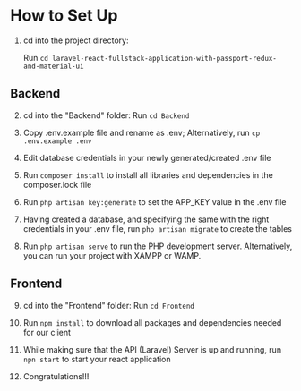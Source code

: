 # How to Set Up

1. cd into the project directory:

   Run ```cd laravel-react-fullstack-application-with-passport-redux-and-material-ui```

## Backend
2. cd into the "Backend" folder:
   Run ```cd Backend``` 

3. Copy .env.example file and rename as .env; 
Alternatively, run ```cp .env.example .env```

4. Edit database credentials in your newly generated/created .env file

5. Run ```composer install``` to install all libraries and dependencies in the composer.lock file

6. Run ```php artisan key:generate``` to set the APP_KEY value in the .env file

7. Having created a database, and specifying the same with the right credentials in your .env file, run ```php artisan migrate``` to create the tables

8. Run ```php artisan serve``` to run the PHP development server. Alternatively, you can run your project with XAMPP or WAMP.

## Frontend

9. cd into the "Frontend" folder:
   Run ```cd Frontend```

10. Run ```npm install``` to download all packages and dependencies needed for our client

11. While making sure that the API (Laravel) Server is up and running, run ```npn start``` to start your react application

12. Congratulations!!!
